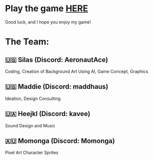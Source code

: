 # Play the game [HERE](https://s7ygian.itch.io/the-observer-2)
Good luck, and I hope you enjoy my game!

# The Team:
## 🇺🇸 Silas (Discord: AeronautAce)
Coding, Creation of Background Art Using AI, Game Concept, Graphics
## 🇺🇸 Maddie (Discord: maddhaus)
Ideation, Design Consulting
## 🇺🇦 Heejkl (Discord: kavee)
Sound Design and Music
## 🇦🇺 Momonga (Discord: Momonga)
Pixel Art Character Sprites
